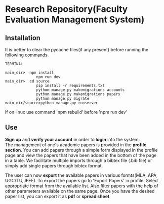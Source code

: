 # Research Repository(Faculty Evaluation Management System)

## Installation

It is better to clear the pycache files(if any present) before running the following commands.

```
TERMINAL

main_dir>  npm install
              npm run dev
main_dir>  cd source
              pip install -r requirements.txt
              python manage.py makemigrations accounts
              python manage.py makemigrations papers
              python manage.py migrate
main_dir/source>python manage.py runserver
```

If on linux use command 'npm rebuild' before 'npm run dev'


## Use

**Sign up** and **verify your account** in order to **login** into the system.  
The management of one's academic papers is provided in the **profile section**. You can add papers through a simple form displayed in the profile page and view the papers that have been added in the bottom of the page in a table. We facilitate multiple imports through a bibtex file (.bib file) or simply add single papers through bibtex format.

The user can now **export** the available papers in various formts(MLA, APA, UGC/TU, IEEE). To export the papers go to 'Export Papers' in profile. Select appropriate format from the available list. Also filter papers with the help of other parameters available on the same page. Once you have the desired paper list, you can export it as **pdf** or **spread sheet**.
